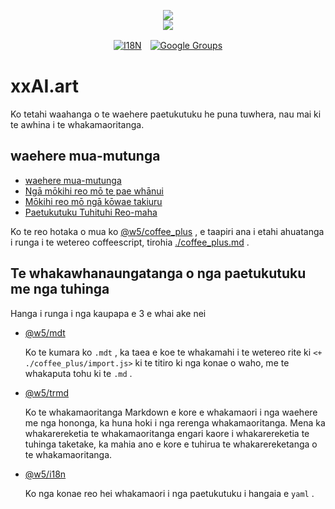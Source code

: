 <p align="center"><a href="https://xxai.art"><img src="https://cdn.jsdelivr.net/gh/xxai-art/doc/logo.svg"/></a><br/><a href="https://xxai.art"><img src="https://cdn.jsdelivr.net/gh/xxai-art/doc/xxai.svg"/></a></p><p align="center"><a href="https://github.com/xxai-art/doc#readme"><img alt="I18N" src="https://cdn.jsdelivr.net/gh/wactax/img/t.svg"/></a>　<a href="https://groups.google.com/u/0/g/xxai-art"><img alt="Google Groups" src="https://cdn.jsdelivr.net/gh/wactax/img/g-groups.svg"/></a></p>

# xxAI.art

Ko tetahi waahanga o te waehere paetukutuku he puna tuwhera, nau mai ki te awhina i te whakamaoritanga.

## waehere mua-mutunga

* [waehere mua-mutunga](https://github.com/xxai-art/web)
* [Ngā mōkihi reo mō te pae whānui](https://github.com/xxai-art/web/tree/main/i18n)
* [Mōkihi reo mō ngā kōwae takiuru](https://github.com/wacpkg/user/tree/main/ui.i18n)
* [Paetukutuku Tuhituhi Reo-maha](https://github.com/xxai-doc)

Ko te reo hotaka o mua ko [@w5/coffee_plus](http://npmjs.com/@w5/coffee_plus) , e taapiri ana i etahi ahuatanga i runga i te wetereo coffeescript, tirohia [./coffee_plus.md](./coffee_plus.md) .

## Te whakawhanaungatanga o nga paetukutuku me nga tuhinga

Hanga i runga i nga kaupapa e 3 e whai ake nei

* [@w5/mdt](https://www.npmjs.com/package/@w5/mdt)

  Ko te kumara ko `.mdt` , ka taea e koe te whakamahi i te wetereo rite ki `<+ ./coffee_plus/import.js>` ki te titiro ki nga konae o waho, me te whakaputa tohu ki te `.md` .

* [@w5/trmd](https://www.npmjs.com/package/@w5/trmd)

  Ko te whakamaoritanga Markdown e kore e whakamaori i nga waehere me nga hononga, ka huna hoki i nga rerenga whakamaoritanga. Mena ka whakarereketia te whakamaoritanga engari kaore i whakarereketia te tuhinga taketake, ka mahia ano e kore e tuhirua te whakarereketanga o te whakamaoritanga.

* [@w5/i18n](https://www.npmjs.com/package/@w5/i18n)

  Ko nga konae reo hei whakamaori i nga paetukutuku i hangaia e `yaml` .
